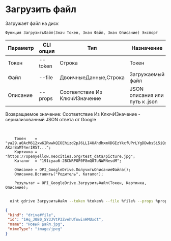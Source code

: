 ﻿---
sidebar_position: 4
---

# Загрузить файл
 Загружает файл на диск



`Функция ЗагрузитьФайл(Знач Токен, Знач Файл, Знач Описание) Экспорт`

  | Параметр | CLI опция | Тип | Назначение |
  |-|-|-|-|
  | Токен | --token | Строка | Токен |
  | Файл | --file | ДвоичныеДанные,Строка | Загружаемый файл |
  | Описание | --props | Соответствие Из КлючИЗначение | JSON описания или путь к .json |

  
  Возвращаемое значение:   Соответствие Из КлючИЗначение - сериализованный JSON ответа от Google

<br/>




```bsl title="Пример кода"
    Токен    = "ya29.a0AcM612xw6IRwwkQIOEhizd2pJ6LLI4UAhdhxmXDGEzYkcfUPrLYgDDwbsSi5iQdc78WPs_1_Qor5KipuV6mAIvr6z-AKzrBaMT4erIR5T...";
    Картинка = "https://openyellow.neocities.org/test_data/picture.jpg";
    Каталог  = "191iyaa6-2BCNRPOF0F8mQ0TuNWPNesdM";

    Описание = OPI_GoogleDrive.ПолучитьОписаниеФайла();
    Описание.Вставить("Родитель", Каталог);

    Результат = OPI_GoogleDrive.ЗагрузитьФайл(Токен, Картинка, Описание);
```



```sh title="Пример команды CLI"
    
  oint gdrive ЗагрузитьФайл --token %token% --file %file% --props %props%

```

```json title="Результат"
{
 "kind": "drive#file",
 "id": "1Hq_J0B0_SY3JVtP3ZvehUfnwinHMUxdt",
 "name": "Новый файл.jpg",
 "mimeType": "image/jpeg"
}
```
